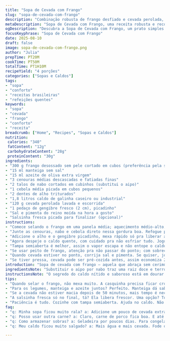 ```yaml
---
title: "Sopa de Cevada com Frango"
slug: "sopa-de-cevada-com-frango"
description: "Combinação robusta de frango desfiado e cevada perolada, perfumada com erva-doce e um toque de gengibre. Vegetais refogados na manteiga trazem textura e cor. Cozida lentamente até cevada ficar macia, soltando aroma intenso, essa sopa entrega conforto na colherada. Versão adaptada com nabo no lugar do aipo, e metade da manteiga substituída por azeite para mais leveza. Ótima pra dias frios, especialmente quando o cheiro invoca memória de casa da avó. Pode usar peito ou sobrecoxa, com as dicas de retirar rápido para não ressecar. Cozinha prático, ingredientes fáceis — ideal pra quem curte caldo encorpado, simples e sem frescura."
metaDescription: "Sopa de Cevada com Frango, uma receita robusta e reconfortante com frango desfiado e legumes. Ideal para aquecer os dias frios."
ogDescription: "Descubra a Sopa de Cevada com Frango, um prato simples e saboroso que traz conforto e nutrição. Perfeito para os dias gelados."
focusKeyphrase: "Sopa de Cevada com Frango"
date: 2025-08-10
draft: false
image: sopa-de-cevada-com-frango.png
author: "Julia"
prepTime: PT20M
cookTime: PT50M
totalTime: PT1H10M
recipeYield: "4 porções"
categories: ["Sopas e Caldos"]
tags:
- "sopa"
- "conforto"
- "receitas brasileiras"
- "refeições quentes"
keywords:
- "sopa"
- "cevada"
- "frango"
- "conforto"
- "receita"
breadcrumb: ["Home", "Recipes", "Sopas e Caldos"]
nutrition: 
 calories: "340"
 fatContent: "12g"
 carbohydrateContent: "28g"
 proteinContent: "30g"
ingredients:
- "300 g frango desossado sem pele cortado em cubos (preferência pela sobrecoxa)"
- "15 ml manteiga sem sal"
- "15 ml azeite de oliva extra virgem"
- "3 cenouras médias descascadas e fatiadas finas"
- "2 talos de nabo cortados em cubinhos (substitui o aipo)"
- "1 cebola média picada em cubos pequenos"
- "2 dentes de alho triturados"
- "1,8 litros caldo de galinha caseiro ou industrial"
- "120 g cevada perolada lavada e escorrida"
- "1 pedaço de gengibre fresco (2 cm), picadinho"
- "Sal e pimenta do reino moída na hora a gosto"
- "Salsinha fresca picada para finalizar (opcional)"
instructions:
- "Comece selando o frango em uma panela média; aquecimento médio-alto, manteiga e azeite juntos — assim não queima rápido. Espere dourar até formar casquinha, mexa só pra virar os lados, não fica mexendo loucamente pra não soltar líquido e cozinhar em vez de dourar."
- "Junte as cenouras, nabo e cebola direto nessa gordura boa. Refogue por 3 a 4 minutos até começarem a amolecer. O cheiro de cebola e gengibre vai subir, sinal que tá indo bem."
- "Adicione o alho e o gengibre picadinho, mexa rápido só pra liberar aroma, cuidado pra não queimar o alho, que amargoa fácil."
- "Agora despeje o caldo quente, com cuidado pra não esfriar tudo. Jogue a cevada já lavada. Salpique sal e pimenta. Alta fervura até levantar fervura; observe borbulhas grandes, mas depois abaixe o fogo para manter uma fervura leve, que vai evitar que o caldo turve."
- "Tampa semiaberta é melhor, assim o vapor escapa e não entope o caldo. Deixe cozinhar uns 50 minutos; não foque só no relógio, o ponto é a cevada ficar macia, quase estourando na boca, e o caldo engrossar levemente, ganhando textura."
- "Se usar peito de frango, atenção pra não passar do ponto; com sobrecoxa a tendência é manter suculência mesmo com cozimento mais longo."
- "Quando cevada estiver no ponto, corrija sal e pimenta. Se quiser, jogue a salsinha fresca picada pra arrematar. Eu gosto de servir com torradas caseiras, crocantes e dentuças para contrastar."
- "Se tiver pressa, cevada pode ser pré-cozida antes, assim economiza 20 minutos sem perder sabor. Outra dica: se chapa ou panela grudarem, um pouco de caldo quente ajuda a soltar. No fim, aroma deve ser terroso, com fundo de gengibre e manteiga salpicada no ar."
introduction: "Sopa de cevada com frango — aquela que abraça sem cerimônia. Adaptada do tradicional francês com pitadas brasileiras: gengibre no lugar do alho poró, nabo em vez de aipo, manteiga misturada com azeite pra um toque terroso sem pesar. A textura do frango levemente dourado, combinada com o cozimento prolongado da cevada, entrega uma base robusta, quase mastigável, que sustenta o corpo todo. Ideal quando o frio aperta e a comida precisa ser mais que só quente — precisa dar sensação de lar. Aprendi, testando, que paciência é essencial. Água evaporando, aroma subindo, barulhinho de panela baixo — tudo indicativo do ponto. Não tem segredo, só atenção e vontade de fazer respirar casa."
ingredientsNote: "Substituir o aipo por nabo traz uma raiz doce e terrosa que combina com o gengibre e levanta o sabor sem pesar. Uso metade manteiga e azeite porque manteiga sozinha queima fácil; azeite ajuda na distribuição do calor e acrescenta leveza. Frango desossado facilita na hora de comer e cozinha uniforme, mas mantenha o ponto pra evitar ficar seco. Cevada deve ser lavada e escorrida para tirar poeira e amido em excesso, assim não fica viscosa. Se não tiver caldo caseiro, água filtrada com cubos de caldo de galinha funciona, só ajuste o sal. Temperos são simples pra deixar a cevada e o frango falarem mais alto. Pimenta na dose certa é fundamental pra quebrar a monotonia."
instructionsNote: "O segredo do caldo nítido e saboroso está em dourar bem o frango sem mexer demais. Isso cria fundo que intensifica sabor. Refogar os legumes em gordura antes de colocar o líquido libera açúcar natural que dá um adocicado leve. O gengibre entra no final do refogado pra não perder aroma fresco. Durante o cozimento, panela só semi-tampada pra evitar excesso de vapor, que dilui o caldo. Fique de olho no som do cozimento: borbulhas lentas, ritmo constante, mas sem pressão, indicam que está no ponto. Provar cevada é garantia de como está a sopa; se estiver firme demais, talvez precise mais alguns minutos. O ideal é que a cevada dê resistência, não morda a colher."
tips:
- "Quando selar o frango, não mexa muito. A casquinha precisa ficar crocante. E a gordura? Ajuda a dar sabor. O cheiro é incrível. Não queime o alho. Deixa amargo. Então, atenção."
- "Para os legumes, manteiga e azeite juntos? Perfeito. Manteiga dá sabor, azeite leveza. Trocar aipo por nabo? Faz diferença. O nabo é doce, traz outra camada de sabor. Meus testes mostraram isso."
- "Se a cevada não estiver macia depois de 50 minutos, mais tempo é necessário. O caldo deve estar mais grosso, quase com textura. Foco na cevada, que tem que estar quase estourando na boca."
- "A salsinha fresca só no final, tá? Ela libera frescor. Uma opção? Torradas crocantes do lado. Contraste perfeito. Seus convidados vão amar. Frango desossado ajuda muito aqui."
- "Paciência é tudo. Cozinhe com tampa semiaberta. Ajuda no caldo. Não esfria. Cuidado com o caldo grudar no fundo. Caldo quente para ajudar soltar. Foi assim que aprendi."
faq:
- "q: Minha sopa ficou muito rala? a: Adicione um pouco de cevada extra. Cozinhe mais um tempo. Cuidado pra não passar do ponto. Outra alternativa? Deixa reduzir. Sopa mais encorpada."
- "q: Posso usar outra carne? a: Claro, carne de porco fica boa. E até legumes só. Mas atenção no tempo de cozimento. Frango é rápido, outros podem demorar mais. Ajuste o caldo."
- "q: Como armazenar sobras? a: Geladeira por poucos dias. Para congelar? Porções menores. Assim fica melhor. Lembre-se: não esquenta de novo no fogo alto. Perde sabor."
- "q: Meu caldo ficou muito salgado? a: Mais água e mais cevada. Fode o ponto, mas assim fica melhor. Cuidado pra não perder sabor. Outra opção? Acideza leve, limão, pode ajudar."

---
```

